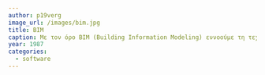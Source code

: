 ```yaml
---
author: p19verg
image_url: /images/bim.jpg
title: BIM
caption: Με τον όρο BIM (Building Information Modeling) εννοούμε τη τεχνολογία λογισμικού που χρησιμοποιείται στο χώρο της αρχιτεκτονικής για τον ψηφιακό μοντελισμό κτιρίων σε τρισδιάστατο χώρο με φυσικά χαρακτηριστικά όπως φυσικές δυνάμεις και αντοχή σκελετού κτιρίων.
year: 1987
categories:
  - software
---
```


